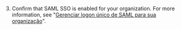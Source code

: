 3. Confirm that SAML SSO is enabled for your organization. For more information, see "[Gerenciar logon único de SAML para sua organização](/organizations/managing-saml-single-sign-on-for-your-organization/)".
